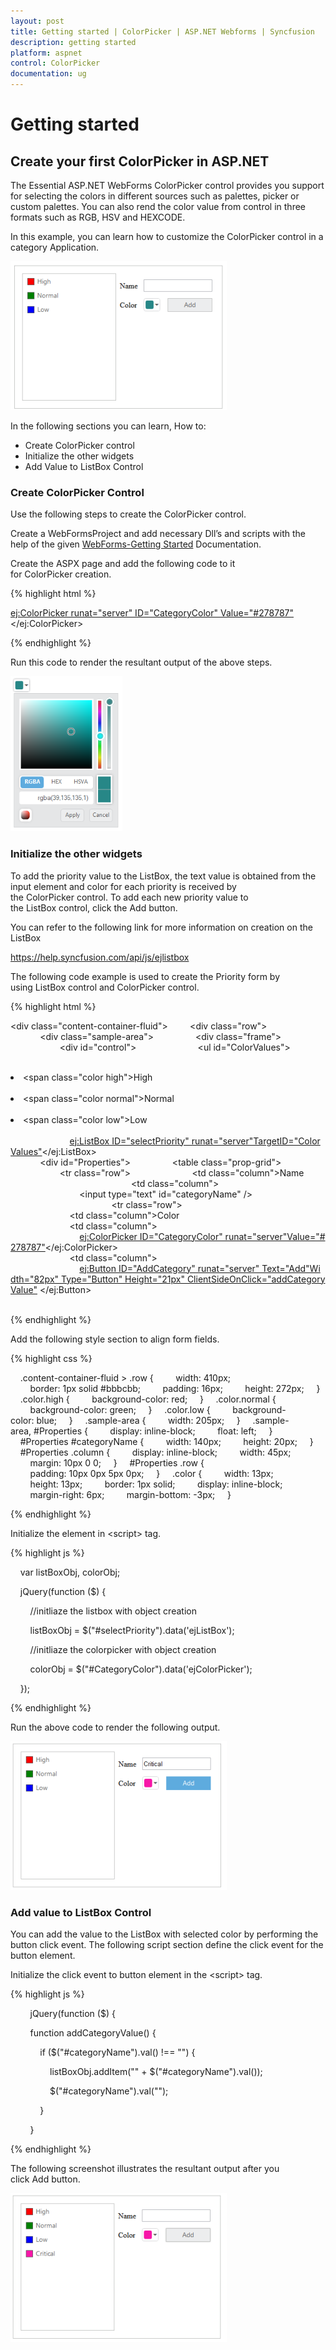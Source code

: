 ```yaml
---
layout: post
title: Getting started | ColorPicker | ASP.NET Webforms | Syncfusion
description: getting started
platform: aspnet
control: ColorPicker
documentation: ug
---
```


# Getting started

## Create your first ColorPicker in ASP.NET

The Essential ASP.NET WebForms ColorPicker control provides you support for selecting the colors in different sources such as palettes, picker or custom palettes. You can also rend the color value from control in three formats such as RGB, HSV and HEXCODE.

In this example, you can learn how to customize the ColorPicker control in a category Application.

![](Getting-started_images/Getting-started_img1.png)



In the following sections you can learn, How to:

* Create ColorPicker control
* Initialize the other widgets
* Add Value to ListBox Control

### Create ColorPicker Control

Use the following steps to create the ColorPicker control.

Create a WebFormsProject and add necessary Dll’s and scripts with the help of the given [WebForms-Getting Started](https://help.syncfusion.com/aspnet/getting-started) Documentation.

Create the ASPX page and add the following code to it for ColorPicker creation. 

{% highlight html %}



<ej:ColorPicker runat="server" ID="CategoryColor" Value="#278787"> </ej:ColorPicker>



{% endhighlight %}



 Run this code to render the resultant output of the above steps.

![](Getting-started_images/Getting-started_img2.png)



### Initialize the other widgets

To add the priority value to the ListBox, the text value is obtained from the input element and color for each priority is received by the ColorPicker control. To add each new priority value to the ListBox control, click the Add button.

You can refer to the following link for more information on creation on the ListBox

<https://help.syncfusion.com/api/js/ejlistbox>

The following code example is used to create the Priority form by using ListBox control and ColorPicker control.

{% highlight html %}



<div class="content-container-fluid">
        <div class="row">
            <div class="sample-area">
                <div class="frame">
                    <div id="control">
                        <ul id="ColorValues">
                            <li><span class="color high"></span>High</li>
                            <li><span class="color normal"></span>Normal</li>
                            <li><span class="color low"></span>Low</li>
                        </ul>
                        <ej:ListBox ID="selectPriority" runat="server"TargetID="ColorValues"></ej:ListBox>
                    </div>
                </div>
            </div>
            <div id="Properties">
                <table class="prop-grid">
                    <tr class="row">
                        <td class="column">Name
                        </td>
                        <td class="column">
                            <input type="text" id="categoryName" />
                        </td>
                    </tr>
                    <tr class="row">
                        <td class="column">Color
                        </td>
                        <td class="column">
                            <!--Colorpicker element-->
                            <ej:ColorPicker ID="CategoryColor" runat="server"Value="#278787"></ej:ColorPicker>                           
                        </td>
                        <td class="column">
                            <!--Add button for add the new category-->
                            <ej:Button ID="AddCategory" runat="server" Text="Add"Width="82px" Type="Button" Height="21px" ClientSideOnClick="addCategoryValue"> </ej:Button>                           
                        </td>
                    </tr>                   
                </table>
            </div>
        </div>
    </div>


{% endhighlight %}



Add the following style section to align form fields. 

{% highlight css %}

    .content-container-fluid > .row {
        width: 410px;
        border: 1px solid #bbbcbb;
        padding: 16px;
        height: 272px;
    }
    .color.high {
        background-color: red;
    }
    .color.normal {
        background-color: green;
    }
    .color.low {
        background-color: blue;
    }
    .sample-area {
        width: 205px;
    }
    .sample-area, #Properties {
        display: inline-block;
        float: left;
    }
    #Properties #categoryName {
        width: 140px;
        height: 20px;
    }
    #Properties .column {
        display: inline-block;
        width: 45px;
        margin: 10px 0 0;
    }
    #Properties .row {
        padding: 10px 0px 5px 0px;
    }
    .color {
        width: 13px;
        height: 13px;
        border: 1px solid;
        display: inline-block;
        margin-right: 6px;
        margin-bottom: -3px;
    }

{% endhighlight %}

Initialize the element in &lt;script&gt; tag. 

{% highlight js %}

    var listBoxObj, colorObj;

    jQuery(function ($) {

        //initliaze the listbox with object creation

        listBoxObj = $("#selectPriority").data('ejListBox');

        //initliaze the colorpicker with object creation

        colorObj = $("#CategoryColor").data('ejColorPicker');       

    });





{% endhighlight %}



Run the above code to render the following output.

![](Getting-started_images/Getting-started_img3.png)



### Add value to ListBox Control

You can add the value to the ListBox with selected color by performing the button click event. The following script section define the click event for the button element.

Initialize the click event to button element in the &lt;script&gt; tag.

{% highlight js %}

        jQuery(function ($) {

        function addCategoryValue() {

            if ($("#categoryName").val() !== "") {

                listBoxObj.addItem("<span class='color' style='background-color: " + colorObj.getValue() + "' ></span>" + $("#categoryName").val());

                $("#categoryName").val("");

            }

        }





{% endhighlight %}



The following screenshot illustrates the resultant output after you click Add button.

![](Getting-started_images/Getting-started_img4.png)




